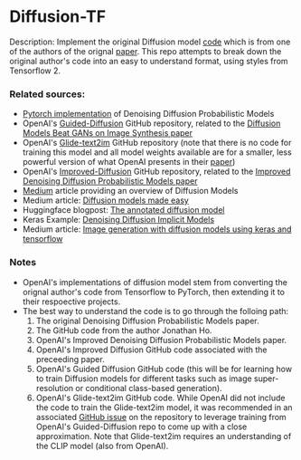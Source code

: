 # Diffusion-TF

Description: Implement the original Diffusion model [code](https://github.com/hojonathanho/diffusion) which is from one of the authors of the orignal [paper](https://arxiv.org/pdf/2006.11239.pdf). This repo attempts to break down the original author's code into an easy to understand format, using styles from Tensorflow 2.


### Related sources:

 - [Pytorch implementation](https://github.com/abarankab/DDPM) of Denoising Diffusion Probabilistic Models
 - OpenAI's [Guided-Diffusion](https://github.com/openai/guided-diffusion) GitHub repository, related to the [Diffusion Models Beat GANs on Image Synthesis paper](https://arxiv.org/pdf/2105.05233.pdf)
 - OpenAI's [Glide-text2im](https://github.com/openai/glide-text2im) GitHub repository (note that there is no code for training this model and all model weights available are for a smaller, less powerful version of what OpenAI presents in their [paper](https://arxiv.org/pdf/2112.10741.pdf))
 - OpenAI's [Improved-Diffusion](https://github.com/openai/improved-diffusion) GitHub repository, related to the [Improved Denoising Diffusion Probabilistic Models paper](https://arxiv.org/pdf/2102.09672.pdf)
 - [Medium](https://medium.com/graphcore/a-new-sota-for-generative-modelling-denoising-diffusion-probabilistic-models-8e21eec6792e) article providing an overview of Diffusion Models
 - Medium article: [Diffusion models made easy](https://towardsdatascience.com/diffusion-models-made-easy-8414298ce4da)
 - Huggingface blogpost: [The annotated diffusion model](https://huggingface.co/blog/annotated-diffusion)
 - Keras Example: [Denoising Diffusion Implicit Models](https://keras.io/examples/generative/ddim/)
 - Medium article: [Image generation with diffusion models using keras and tensorflow](https://medium.com/@vedantjumle/image-generation-with-diffusion-models-using-keras-and-tensorflow-9f60aae72ac)


### Notes

 - OpenAI's implementations of diffusion model stem from converting the orignal author's code from Tensorflow to PyTorch, then extending it to their respoective projects.
 - The best way to understand the code is to go through the folloing path:
    1) The original Denoising Diffusion Probabilistic Models paper.
    2) The GitHub code from the author Jonathan Ho.
    3) OpenAI's Improved Denoising Diffusion Probabilistic Models paper.
    4) OpenAI's Improved Diffusion GitHub code associated with the preceeding paper.
    5) OpenAI's Guided Diffusion GitHub code (this will be for learning how to train Diffusion models for different tasks such as image super-resolution or conditional class-based generation).
    6) OpenAI's Glide-text2im GitHub code. While OpenAI did not include the code to train the Glide-text2im model, it was recommended in an associated [GitHub issue](https://github.com/openai/glide-text2im/issues/7) on the repository to leverage training from OpenAI's Guided-Diffusion repo to come up with a close approximation. Note that Glide-text2im requires an understanding of the CLIP model (also from OpenAI).